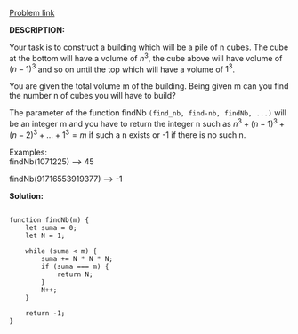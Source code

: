 <a href="https://www.codewars.com/kata/5592e3bd57b64d00f3000047"> Problem link </a>

**DESCRIPTION:**

Your task is to construct a building which will be a pile of n cubes. The cube at the bottom will have a volume of $n^{3}$, the cube above will have volume of $(n-1)^{3}$ and so on until the top which will have a volume of $1^3$.

You are given the total volume m of the building. Being given m can you find the number n of cubes you will have to build?

The parameter of the function findNb ```(find_nb, find-nb, findNb, ...)``` will be an integer m and you have to return the integer n such as $n^3 + (n-1)^{3} + (n-2)^{3} + \dots + 1^3 = m$ if such a n exists or -1 if there is no such n.

Examples:<br>
findNb(1071225) --> 45

findNb(91716553919377) --> -1

**Solution:**

```

function findNb(m) {
    let suma = 0;
    let N = 1;
    
    while (suma < m) {
        suma += N * N * N;
        if (suma === m) {
            return N;
        }
        N++;
    }
    
    return -1;
}

```
